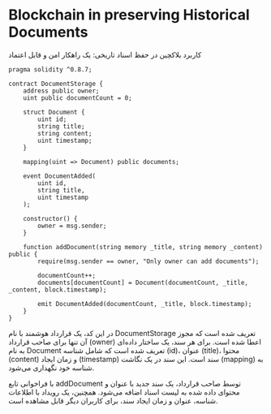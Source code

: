 # Blockchain in preserving Historical Documents
کاربرد بلاکچین در حفظ اسناد تاریخی: یک راهکار امن و قابل اعتماد
```solidity
pragma solidity ^0.8.7;

contract DocumentStorage {
    address public owner;
    uint public documentCount = 0;

    struct Document {
        uint id;
        string title;
        string content;
        uint timestamp;
    }

    mapping(uint => Document) public documents;

    event DocumentAdded(
        uint id,
        string title,
        uint timestamp
    );

    constructor() {
        owner = msg.sender;
    }

    function addDocument(string memory _title, string memory _content) public {
        require(msg.sender == owner, "Only owner can add documents");

        documentCount++;
        documents[documentCount] = Document(documentCount, _title, _content, block.timestamp);

        emit DocumentAdded(documentCount, _title, block.timestamp);
    }
}
```
در این کد، یک قرارداد هوشمند با نام DocumentStorage تعریف شده است که مجوز آن تنها برای صاحب قرارداد (owner) اعطا شده است. برای هر سند، یک ساختار داده‌ای به نام Document تعریف شده است که شامل شناسه (id)، عنوان (title)، محتوا (content) و زمان ایجاد (timestamp) سند است. این سند در یک نگاشت (mapping) به شناسه خود نگهداری می‌شود.

با فراخوانی تابع addDocument توسط صاحب قرارداد، یک سند جدید با عنوان و محتوای داده شده به لیست اسناد اضافه می‌شود. همچنین، یک رویداد با اطلاعات شناسه، عنوان و زمان ایجاد سند، برای کاربران دیگر قابل مشاهده است.
